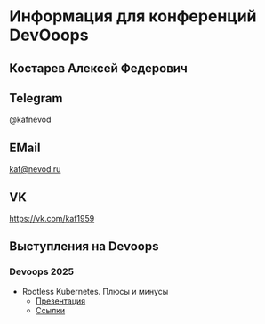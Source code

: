 # Информация для конференций DevOoops

## Костарев Алексей Федерович

## Telegram
@kafnevod

## EMail
kaf@nevod.ru

## VK 
https://vk.com/kaf1959

## Выступления на Devoops

### Devoops 2025

- Rootless Kubernetes. Плюсы и минусы
  * [Презентация](2025/rootless_sshless_kuber.pdf)
  * [Ссылки](2025/rootless_sshless_kuber_qrcodes.pdf)
